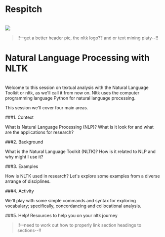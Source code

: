 # Respitch

<br>
<img style="float:left" src="https://static1.squarespace.com/static/538cea80e4b00f1fad490c1b/54668a77e4b00fb778d22a34/54668d8ae4b00fb778d2859c/1416007413413/NLTK.png" />
<br>

> !!--get a better header pic, the nltk logo?? and or text mining platy--!!


# Natural Language Processing with NLTK

<br>
Welcome to this session on textual analysis with the Natural Language Toolkit or nltk, as we'll call it from now on. Nltk uses the computer programming language Python for natural language processing.

This session we'll cover four main areas.

 
###1. Context 

What is Natural Language Processing (NLP)? What is it look for and what are the applications for research?

###2. Background

What is the Natural Language Toolkit (NLTK)? How is it related to NLP and why might I use it?

###3. Examples

How is NLTK used in research? Let's explore some examples from a diverse arrange of disciplines. 

###4. Activity

We'll play with some simple commands and syntax for exploring vocabulary; specifically, concordancing and collocational analysis.

###5. Help!
Resources to help you on your nltk journey

> !!--need to work out how to properly link section headings to sections--!!



